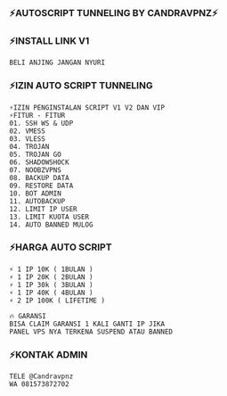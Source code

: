 ### ⚡AUTOSCRIPT TUNNELING BY CANDRAVPNZ⚡

### ⚡INSTALL LINK V1
```
BELI ANJING JANGAN NYURI
```
### ⚡IZIN AUTO SCRIPT TUNNELING

```
⚡IZIN PENGINSTALAN SCRIPT V1 V2 DAN VIP
⚡FITUR - FITUR
01. SSH WS & UDP
02. VMESS
03. VLESS
04. TROJAN
05. TROJAN GO
06. SHADOWSHOCK
07. NOOBZVPNS
08. BACKUP DATA
09. RESTORE DATA
10. BOT ADMIN
11. AUTOBACKUP
12. LIMIT IP USER
13. LIMIT KUOTA USER
14. AUTO BANNED MULOG
```
### ⚡HARGA AUTO SCRIPT
```
⚡ 1 IP 10K ( 1BULAN )
⚡ 1 IP 20K ( 2BULAN )
⚡ 1 IP 30k ( 3BULAN )
⚡ 1 IP 40K ( 4BULAN )
⚡ 2 IP 100K ( LIFETIME )

🔥 GARANSI
BISA CLAIM GARANSI 1 KALI GANTI IP JIKA
PANEL VPS NYA TERKENA SUSPEND ATAU BANNED
```
### ⚡KONTAK ADMIN
```
TELE @Candravpnz
WA 081573872702
